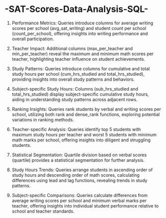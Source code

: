 # -SAT-Scores-Data-Analysis-SQL-

1) Performance Metrics: Queries introduce columns for average writing scores per school (avg_sat_writing) and student count per school (count_per_school), offering insights into writing performance and overall participation.

2) Teacher Impact: Additional columns (max_per_teacher and min_per_teacher) reveal the maximum and minimum math scores per teacher, highlighting teacher influence on student achievements.

3) Study Patterns: Queries introduce columns for cumulative and total study hours per school (cum_hrs_studied and total_hrs_studied), providing insights into overall study patterns and behaviors.

4) Subject-specific Study Hours: Columns (sub_hrs_studied and total_hrs_studied) display subject-specific cumulative study hours, aiding in understanding study patterns across adjacent rows.

5) Ranking Insights: Queries rank students by verbal and writing scores per school, utilizing both rank and dense_rank functions, exploring potential variations in ranking methods.

6) Teacher-specific Analysis: Queries identify top 5 students with maximum study hours per teacher and worst 5 students with minimum math marks per school, offering insights into diligent and struggling students.

7) Statistical Segmentation: Quartile division based on verbal scores (quartile) provides a statistical segmentation for further analysis.

8) Study Hours Trends: Queries arrange students in ascending order of study hours and descending order of math scores, calculating differences using lead and lag functions, revealing trends in study patterns.

9) Subject-specific Comparisons: Queries calculate differences from average writing scores per school and minimum verbal marks per teacher, offering insights into individual student performance relative to school and teacher standards.
